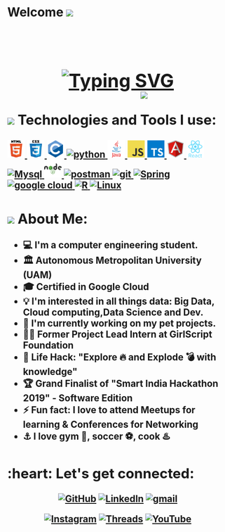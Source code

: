 # Welcome <img src="https://media.giphy.com/media/mGcNjsfWAjY5AEZNw6/giphy.gif" width="50">

  <h2 align="left">
   <abc>
    <br>
      <h1 align = "center">
<a href="https://git.io/typing-svg"><img src="https://readme-typing-svg.herokuapp.com?font=Courier+New&size=75&duration=1500&pause=600&color=F5F5DC&center=true&vCenter=true&multiline=true&width=1920&height=384&lines=Hello+there!;I'm+Luis+Soto%2C+programmer+in+progress;Welcome+to+my+README" alt="Typing SVG" /></a>
        <div align="center">
<img src="https://user-images.githubusercontent.com/74038190/229223156-0cbdaba9-3128-4d8e-8719-b6b4cf741b67.gif" width="200"  align="right" />
   </abc>
  </h2> 
  <h2 align="left"><img src="https://media.giphy.com/media/WUlplcMpOCEmTGBtBW/giphy.gif" width="50"> Technologies and Tools I use:</h2>
  <p align="left">
      <a href="https://www.w3.org/html/" target="_blank"> <img src="https://raw.githubusercontent.com/devicons/devicon/master/icons/html5/html5-original-wordmark.svg" alt="html5" width="40" height="40"/> </a>
      <a href="https://www.w3schools.com/css/" target="_blank"> <img src="https://raw.githubusercontent.com/devicons/devicon/master/icons/css3/css3-original-wordmark.svg" alt="css3" width="40" height="40"/> </a>
    <a href="https://sass-lang.com" target="_blank"> <img src="https://raw.githubusercontent.com/devicons/devicon/master/icons/c/c-original.svg" alt="C" width="40" height="40"/> </a>
  <a href="https://sass-lang.com" target="_blank"> <img src="https://raw.githubusercontent.com/Thomas-George-T/Thomas-George-T/master/assets/python.svg" alt="python" width="40" height="40"/> </a>
  <a href="https://sass-lang.com" target="_blank"> <img src="https://raw.githubusercontent.com/devicons/devicon/master/icons/java/java-original-wordmark.svg" alt="Java" width="40" height="40"/> </a>
      <a href="https://developer.mozilla.org/en-US/docs/Web/JavaScript" target="_blank"> <img src="https://raw.githubusercontent.com/devicons/devicon/master/icons/javascript/javascript-original.svg" alt="javascript" width="40" height="40"/> </a>
    <a href="https://developer.mozilla.org/en-US/docs/Web/JavaScript" target="_blank"> <img src="https://raw.githubusercontent.com/devicons/devicon/master/icons/typescript/typescript-original.svg" width="40" height="40"/> </a>
  <a href="https://webpack.js.org/" target="_blank"> <img src="https://raw.githubusercontent.com/devicons/devicon/master/icons/angularjs/angularjs-original.svg"" alt="Angular" width="40" height="40"/> </a>
  <a href="https://reactjs.org/" target="_blank"> <img src="https://raw.githubusercontent.com/devicons/devicon/master/icons/react/react-original-wordmark.svg" alt="react" width="40" height="40"/> </a>
  <a href="https://www.gatsbyjs.com/" target="_blank"> <img src="https://raw.githubusercontent.com/Thomas-George-T/Thomas-George-T/master/assets/mysql.svg" alt="Mysql" width="40" height="40"/> </a>
        <a href="https://nodejs.org" target="_blank"> <img src="https://raw.githubusercontent.com/devicons/devicon/master/icons/nodejs/nodejs-original-wordmark.svg" alt="nodejs" width="40" height="40"/> </a>
  <a href="https://www.postman.com/" target="_blank"> <img src="https://www.vectorlogo.zone/logos/getpostman/getpostman-icon.svg" alt="postman" width="40" height="40"/> </a>
  <a href="https://git-scm.com/" target="_blank"> <img src="https://www.vectorlogo.zone/logos/git-scm/git-scm-icon.svg" alt="git" width="40" height="40"/> </a>
  <a href="https://azure.microsoft.com/en-us/" target="_blank"> <img src="https://www.vectorlogo.zone/logos/springio/springio-icon.svg" alt="Spring" width="40" height="40"/> </a>
   <a href="https://cloud.google.com/" target="_blank"> <img src="https://www.vectorlogo.zone/logos/google_cloud/google_cloud-icon.svg" alt="google cloud" width="40" height="40"/> </a>
   <a href="https://firebase.google.com/" target="_blank"> <img src="https://raw.githubusercontent.com/Thomas-George-T/Thomas-George-T/master/assets/r-lang.svg" alt="R" width="40" height="40"/> </a>
    <a href="https://firebase.google.com/" target="_blank"> <img src="https://raw.githubusercontent.com/Thomas-George-T/Thomas-George-T/master/assets/linux-tux.svg" alt="Linux" width="40" height="40"/> </a>
      </p>

<h2 align="left"><img src="https://media.giphy.com/media/VgCDAzcKvsR6OM0uWg/giphy.gif" width="50"> About Me:</h2>

- :computer: I'm a computer engineering student.
- :classical_building: Autonomous Metropolitan University (UAM)
- :mortar_board: Certified in Google Cloud
- :bulb: I'm interested in all things data: Big Data, Cloud computing,Data Science and Dev.
- :rocket: I'm currently working on my pet projects.
- :man_technologist: Former Project Lead Intern at GirlScript Foundation
- :dart: Life Hack: "Explore :fire: and Explode :bomb: with knowledge"
- :trophy: Grand Finalist of "Smart India Hackathon 2019" - Software Edition
- :zap: Fun fact: I love to attend Meetups for learning & Conferences for Networking<br>
- :anchor: I love gym :mechanical_arm:, soccer :soccer:, cook :hotsprings: 


<h2 align="left">:heart: Let's get connected:</h2>

<p align="center">
  <a href="https://github.com/">
    <picture>
      <source media="(prefers-color-scheme: dark)" srcset="https://cdn.simpleicons.org/github/white">
      <img alt="GitHub" title="GitHub" height="40" width="40" src="https://cdn.simpleicons.org/github"></picture></a>
  <a href="https://www.linkedin.com/">
    <img alt="LinkedIn" title="LinkedIn" height="40" width="40" src="https://cdn.simpleicons.org/linkedin"></a>
  <a href="https://www.npmjs.com/~peterthehan">
    <img alt="gmail" title="gmail" height="42" width="45" src="https://raw.githubusercontent.com/cszach/cszach/master/img/icons/gmail.png"></a>
</p>

<p align="center">
  <a href="https://discord.gg/WjEFnzC">
    <img alt="Instagram" title="Instagram" height="40" width="40" src="https://raw.githubusercontent.com/rahuldkjain/github-profile-readme-generator/master/src/images/icons/Social/instagram.svg"></a>
  <a href="https://www.threads.net/@peterthehan">
    <picture>
      <source media="(prefers-color-scheme: dark)" srcset="https://cdn.simpleicons.org/threads/white">
      <img alt="Threads" title="Threads" height="48" width="48" src="https://cdn.simpleicons.org/threads"></picture></a>
  <a href="https://youtube.com/@peterthehan">
    <img alt="YouTube" title="YouTube" height="48" width="48" src="https://cdn.simpleicons.org/youtube"></a>
</p>




